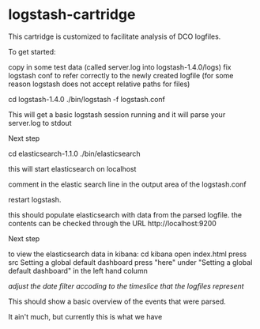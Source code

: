 logstash-cartridge
==================

This cartridge is customized to facilitate analysis of DCO logfiles.

To get started: 

copy in some test data (called server.log into logstash-1.4.0/logs) 
fix logstash conf to refer correctly to the newly created logfile (for some reason logstash does not accept relative paths for files)

cd logstash-1.4.0
./bin/logstash -f logstash.conf

This will get a basic logstash session running and it will parse your server.log to stdout

Next step

cd elasticsearch-1.1.0
./bin/elasticsearch

this will start elasticsearch on localhost

comment in the elastic search line in the output area of the logstash.conf

restart logstash.

this should populate elasticsearch with data from the parsed logfile.
the contents can be checked through the URL http://localhost:9200

Next step

to view the elasticsearch data in kibana:
cd kibana
open index.html
press src
Setting a global default dashboard
press "here" under "Setting a global default dashboard" in the left hand column

*adjust the date filter accoding to the timeslice that the logfiles represent*

This should show a basic overview of the events that were parsed.

It ain't much, but currently this is what we have